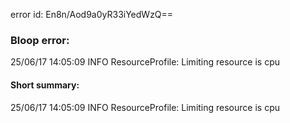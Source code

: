 error id: En8n/Aod9a0yR33iYedWzQ==
### Bloop error:

25/06/17 14:05:09 INFO ResourceProfile: Limiting resource is cpu
#### Short summary: 

25/06/17 14:05:09 INFO ResourceProfile: Limiting resource is cpu